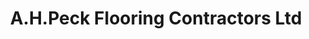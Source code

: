 ---
title: "A.H.Peck Flooring Contractors Ltd"
url: /london/a-h-peck-flooring-contractors-ltd/
shop: flooring
---